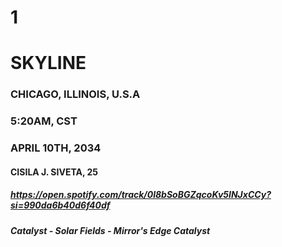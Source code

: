 # 1
# SKYLINE
### CHICAGO, ILLINOIS, U.S.A
### 5:20AM, CST
### APRIL 10TH, 2034
#### CISILA J. SIVETA, 25
##### https://open.spotify.com/track/0l8bSoBGZqcoKv5INJxCCy?si=990da6b40d6f40df
##### Catalyst - Solar Fields - Mirror's Edge Catalyst
